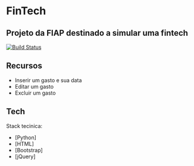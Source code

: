 # FinTech
## Projeto da FIAP destinado a simular uma fintech

[![Build Status](https://travis-ci.org/joemccann/dillinger.svg?branch=master)](https://github.com/AndreMendesMarcondes/fintech_fiap)

## Recursos

- Inserir um gasto e sua data
- Editar um gasto
- Excluir um gasto

## Tech

Stack tecinica:

- [Python]
- [HTML] 
- [Bootstrap] 
- [jQuery] 

